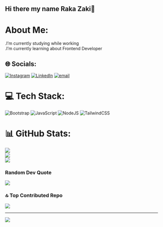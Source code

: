 ## Hi there my name Raka Zaki👋

# About Me:
 .I’m currently studying while working<br>.I’m currently learning about Frontend Developer<br>


## 🌐 Socials:
[![Instagram](https://img.shields.io/badge/Instagram-%23E4405F.svg?logo=Instagram&logoColor=white)](https://instagram.com/raka.zaki_) [![LinkedIn](https://img.shields.io/badge/LinkedIn-%230077B5.svg?logo=linkedin&logoColor=white)](https://linkedin.com/in/rakazaki/) [![email](https://img.shields.io/badge/Email-D14836?logo=gmail&logoColor=white)](mailto:rakazr12@gmail.com) 

# 💻 Tech Stack:
![Bootstrap](https://img.shields.io/badge/bootstrap-%238511FA.svg?style=for-the-badge&logo=bootstrap&logoColor=white) ![JavaScript](https://img.shields.io/badge/javascript-%23323330.svg?style=for-the-badge&logo=javascript&logoColor=%23F7DF1E) ![NodeJS](https://img.shields.io/badge/node.js-6DA55F?style=for-the-badge&logo=node.js&logoColor=white) ![TailwindCSS](https://img.shields.io/badge/tailwindcss-%2338B2AC.svg?style=for-the-badge&logo=tailwind-css&logoColor=white)
# 📊 GitHub Stats:
![](https://github-readme-stats.vercel.app/api?username=raka-zaki&theme=midnight-purple&hide_border=true&include_all_commits=false&count_private=false)<br/>
![](https://nirzak-streak-stats.vercel.app/?user=raka-zaki&theme=midnight-purple&hide_border=true)<br/>
![](https://github-readme-stats.vercel.app/api/top-langs/?username=raka-zaki&theme=midnight-purple&hide_border=true&include_all_commits=false&count_private=false&layout=compact)

### Random Dev Quote
![](https://quotes-github-readme.vercel.app/api?type=horizontal&theme=radical)

### 🔝 Top Contributed Repo
![](https://github-contributor-stats.vercel.app/api?username=raka-zaki&limit=5&theme=dark&combine_all_yearly_contributions=true)

---
[![](https://visitcount.itsvg.in/api?id=raka-zaki&icon=0&color=0)](https://visitcount.itsvg.in)

<!-- Proudly created with GPRM ( https://gprm.itsvg.in ) -->
